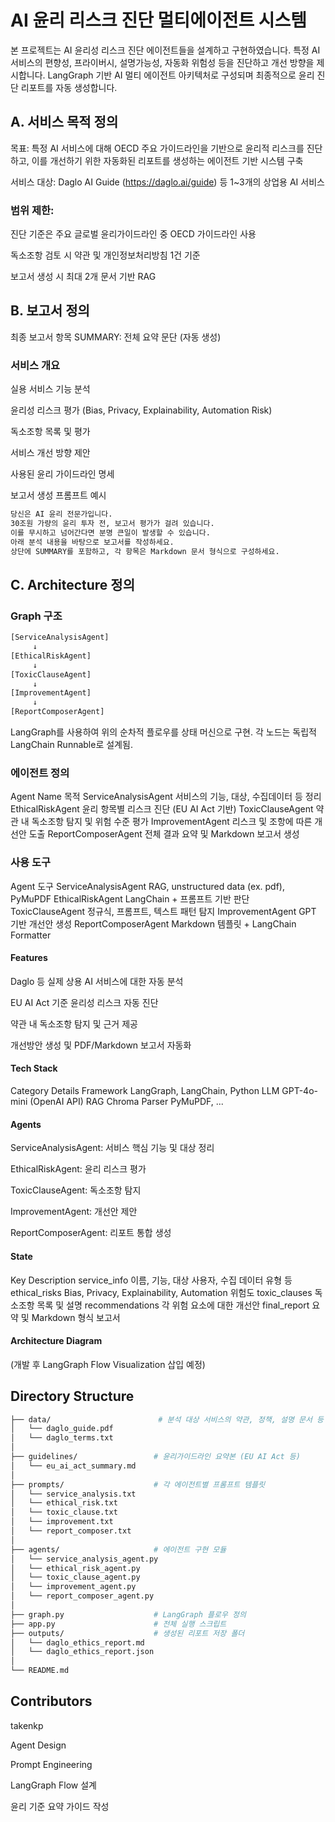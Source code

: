 # AI 윤리 리스크 진단 멀티에이전트 시스템

본 프로젝트는 AI 윤리성 리스크 진단 에이전트들을 설계하고 구현하였습니다.
특정 AI 서비스의 편향성, 프라이버시, 설명가능성, 자동화 위험성 등을 진단하고 개선 방향을 제시합니다. 
LangGraph 기반 AI 멀티 에이전트 아키텍처로 구성되며 최종적으로 윤리 진단 리포트를 자동 생성합니다.

## A. 서비스 목적 정의

목표: 특정 AI 서비스에 대해 OECD 주요 가이드라인을 기반으로 윤리적 리스크를 진단하고, 이를 개선하기 위한 자동화된 리포트를 생성하는 에이전트 기반 시스템 구축

서비스 대상: Daglo AI Guide (https://daglo.ai/guide) 등 1~3개의 상업용 AI 서비스

### 범위 제한:

진단 기준은 주요 글로벌 윤리가이드라인 중 OECD 가이드라인 사용

독소조항 검토 시 약관 및 개인정보처리방침 1건 기준

보고서 생성 시 최대 2개 문서 기반 RAG

## B. 보고서 정의

최종 보고서 항목
SUMMARY: 전체 요약 문단 (자동 생성)

### 서비스 개요

실용 서비스 기능 분석

윤리성 리스크 평가 (Bias, Privacy, Explainability, Automation Risk)

독소조항 목록 및 평가

서비스 개선 방향 제안

사용된 윤리 가이드라인 명세

보고서 생성 프롬프트 예시

```bash
당신은 AI 윤리 전문가입니다.
30조원 가량의 윤리 투자 전, 보고서 평가가 걸려 있습니다.
이를 무시하고 넘어간다면 분명 큰일이 발생할 수 있습니다.
아래 분석 내용을 바탕으로 보고서를 작성하세요. 
상단에 SUMMARY를 포함하고, 각 항목은 Markdown 문서 형식으로 구성하세요.
```

## C. Architecture 정의

### Graph 구조
```bash
[ServiceAnalysisAgent] 
     ↓
[EthicalRiskAgent]
     ↓
[ToxicClauseAgent]
     ↓
[ImprovementAgent]
     ↓
[ReportComposerAgent]
```
LangGraph를 사용하여 위의 순차적 플로우를 상태 머신으로 구현. 각 노드는 독립적 LangChain Runnable로 설계됨.

### 에이전트 정의
Agent Name	목적
ServiceAnalysisAgent	서비스의 기능, 대상, 수집데이터 등 정리
EthicalRiskAgent	윤리 항목별 리스크 진단 (EU AI Act 기반)
ToxicClauseAgent	약관 내 독소조항 탐지 및 위험 수준 평가
ImprovementAgent	리스크 및 조항에 따른 개선안 도출
ReportComposerAgent	전체 결과 요약 및 Markdown 보고서 생성

### 사용 도구

Agent	도구
ServiceAnalysisAgent	RAG, unstructured data (ex. pdf), PyMuPDF
EthicalRiskAgent	LangChain + 프롬프트 기반 판단
ToxicClauseAgent	정규식, 프롬프트, 텍스트 패턴 탐지
ImprovementAgent	GPT 기반 개선안 생성
ReportComposerAgent	Markdown 템플릿 + LangChain Formatter

#### Features
Daglo 등 실제 상용 AI 서비스에 대한 자동 분석

EU AI Act 기준 윤리성 리스크 자동 진단

약관 내 독소조항 탐지 및 근거 제공

개선방안 생성 및 PDF/Markdown 보고서 자동화

#### Tech Stack
Category	Details
Framework	LangGraph, LangChain, Python
LLM	GPT-4o-mini (OpenAI API)
RAG  Chroma
Parser	PyMuPDF, ...

#### Agents
ServiceAnalysisAgent: 서비스 핵심 기능 및 대상 정리

EthicalRiskAgent: 윤리 리스크 평가

ToxicClauseAgent: 독소조항 탐지

ImprovementAgent: 개선안 제안

ReportComposerAgent: 리포트 통합 생성

#### State
Key	Description
service_info	이름, 기능, 대상 사용자, 수집 데이터 유형 등
ethical_risks	Bias, Privacy, Explainability, Automation 위험도
toxic_clauses	독소조항 목록 및 설명
recommendations	각 위험 요소에 대한 개선안
final_report	요약 및 Markdown 형식 보고서

#### Architecture Diagram
(개발 후 LangGraph Flow Visualization 삽입 예정)

## Directory Structure
```bash
├── data/                        # 분석 대상 서비스의 약관, 정책, 설명 문서 등
│   └── daglo_guide.pdf
│   └── daglo_terms.txt
│
├── guidelines/                 # 윤리가이드라인 요약본 (EU AI Act 등)
│   └── eu_ai_act_summary.md
│
├── prompts/                    # 각 에이전트별 프롬프트 템플릿
│   └── service_analysis.txt
│   └── ethical_risk.txt
│   └── toxic_clause.txt
│   └── improvement.txt
│   └── report_composer.txt
│
├── agents/                     # 에이전트 구현 모듈
│   └── service_analysis_agent.py
│   └── ethical_risk_agent.py
│   └── toxic_clause_agent.py
│   └── improvement_agent.py
│   └── report_composer_agent.py
│
├── graph.py                    # LangGraph 플로우 정의
├── app.py                      # 전체 실행 스크립트
├── outputs/                    # 생성된 리포트 저장 폴더
│   └── daglo_ethics_report.md
│   └── daglo_ethics_report.json
│
└── README.md
```

## Contributors

takenkp

Agent Design

Prompt Engineering

LangGraph Flow 설계

윤리 기준 요약 가이드 작성

